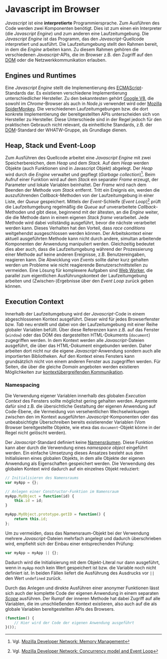 # Javascript im Browser

*Javascript* ist eine **interpretierte** Programmiersprache. Zum Ausführen des Code werden zwei Komponenten benötigt. Dies ist zum einen ein Interpreter (die *Javascript Engine*) und zum anderen eine Laufzeitumgebung. Die *Javascript Engine* ist das Programm, das den *Javascript*-Quellcode interpretiert und ausführt. Die Laufzeitumgebung stellt den Rahmen bereit, in dem die *Engine* arbeiten kann. Zu diesem Rahmen gehören die verschiedenen *Javascript*-APIs, die im Browser z.B. den Zugriff auf den [DOM](../../MME/dom-introduction) oder die Netzwerkkommunikation erlauben.

## Engines und Runtimes
Eine *Javascript Engine* stellt die Implementierung des [ECMAScript](https://www.ecma-international.org/ecma-262/8.0/)-Standards dar. Es existieren verschiedene Implementierung unterschiedlicher Hersteller. Zu den bekanntesten gehört [Google V8](https://v8.dev/), die sowohl im *Chrome*-Browser als auch in *Node.js* verwendet wird oder [Mozilla SpiderMonkey](https://developer.mozilla.org/en-US/docs/Mozilla/Projects/SpiderMonkey). Die verschiedenen Laufzeitumgebungen bzw. die dort konkrete Implementierung der bereitgestellten APIs unterscheiden sich von Hersteller zu Hersteller. Diese Unterschiede sind in der Regel jedoch für den praktischen Gebrauch nicht relevant, da einheitliche Standards, z.B. der [DOM](https://dom.spec.whatwg.org/)-Standard der WHATW-Gruppe, als Grundlage dienen.

## Heap, Stack und Event-Loop
Zum Ausführen des Quellcode arbeitet eine *Javascript Engine* mit zwei Speicherbereichen, dem *Heap* und dem *Stack*. Auf dem *Heap* werden Objekte (auch Funktionen sind in Javascript Objekt) abgelegt. Der *Heap* wird durch die *Engine* verwaltet und gepflegt (*Garbage collection*)[^1]. Beim Aufruf einer Funktion wird auf dem *Stack* ein separater *Frame* erzeugt, der Parameter und lokale Variablen beinhaltet. Der *Frame* wird nach dem Beenden der Methode vom *Stack* entfernt. Tritt ein Ereignis ein, werden die auszuführenden *Callback*-Methoden von der Laufzeitumgebung in einer Liste, der *Queue* gespeichert. Mittels der *Event*-Schleife (*Event Loop*)[^2] prüft die Laufzeitumgebung regelmäßig die *Queue* auf unverarbeitete *Callback*-Methoden und gibt diese, beginnend mit der ältesten, an die *Engine* weiter, die die Methode dann in einem eigenen *Stack frame* verarbeitet. Jede Methode wird dabei vollständig ausgeführt, bevor die nächste verarbeitet werden kann. Dieses Verhalten hat den Vorteil, dass *race conditions* weitgehendst ausgeschlossen werden können. Der Arbeitskontext einer aktuell ausgeführten Methode kann nicht durch andere, simultan arbeitende Komponenten der Anwendung manipuliert werden. Gleichzeitig bedeutet dies aber auch, dass die Laufzeitumgebung während der Prozessierung einer Methode auf keine anderen Ereignisse, z.B. Benutzereingaben, reagieren kann. Die Abwicklung von *Events* sollte daher kurz gehalten werden um Probleme wie nicht reagierende Benutzerschnittstellen zu vermeiden. Eine Lösung für komplexere Aufgaben sind [Web Worker](https://developer.mozilla.org/en-US/docs/Web/API/Web_Workers_API/Using_web_workers), die parallel zum eigentlichen Ausführungskontext der Laufzeitumgebung arbeiten und (Zwischen-)Ergebnisse über den *Event Loop* zurück geben können.

## Execution Context

Innerhalb der Laufzeitumgebung wird der *Javascript*-Code in einem abgeschlossenen Kontext ausgeführt. Dieser wird für jedes Browserfenster bzw. *Tab* neu erstellt und dabei von der Laufzeitumgebung mit einer Reihe globaler Variablen befüllt. Über diese Referenzen kann z.B. auf das Fenster (`window`) oder das DOM des dargestellten HTML-Dokuments (`document`) zugegriffen werden. In dem Kontext werden alle *Javascript*-Dateien ausgeführt, die über das HTML-Dokument eingebunden werden. Daher arbeiten dort nicht nur die eigene *Javascript*-Anwendung sondern auch alle importierten Bibliotheken. Auf den Kontext eines Fensters kann grundsätzlich nicht von einem anderen Fenster aus zugegriffen werden. Für Seiten, die über die gleiche *Domain* angeboten werden existieren Möglichkeiten zur [kontextübergreifenden Kommunikation](https://developer.mozilla.org/en-US/docs/Web/API/Broadcast_Channel_API).

### Namespacing

Die Verwendung eigener Variablen innerhalb des globalen *Execution Context* des Fensters sollte möglichst gering gehalten werden. Argumente dafür sind z.B. die übersichtliche Gestaltung der eigenen Anwendung auf Code-Ebene, die Vermeidung von versehentlichen Wechselwirkungen zwischen den im Kontext ausgeführten *Javascript*-Komponenten oder das unbeabsichtigte Überschreiben bereits existierender Variablen (Vom Browser bereitgestellte Objekte, wie etwa das `document`-Objekt könne in der Regel nicht gelöscht werden). 

Der *Javascript*-Standard definiert keine [Namensräumen](https://en.wikipedia.org/wiki/Namespace). Diese Funktion kann aber durch die Verwendung eines *namespace object*  eingeführt werden. Ein einfache Umsetzung dieses Ansatzes besteht aus dem Initialisieren eines globalen Objekts, in dem alle Objekte der eigenen Anwendung als Eigenschaften gespeichert werden. Die Verwendung des globalen Kontext wird dadurch auf ein einzelnes Objekt reduziert:

``` javascript 
// Initialisieren des Namensraums
var myApp = {};

// Anlegen einer Constructor-Funktion im Namensraum
myApp.MyObject = function(id) {
	this.id = id;
}

myApp.MyObject.prototype.getID = function() {
	return this.id;
};
```

Um zu vermeiden, dass das Namensraum-Objekt bei der Verwendung mehrere *Javascript*-Dateien mehrfach angelegt und dadurch überschrieben wird, empfiehlt sich der Einbau einer entsprechenden Prüfung:

``` javascript
var myApp = myApp || {};
```

Dadurch wird die Initialisierung mit dem Objekt-Literal nur dann ausgeführt, wenn in `myApp` noch kein Wert gespeichert ist bzw. die Variable noch nicht definiert ist. In beiden Fällen liefert die Ausführung des Ausdrucks vor `||` den Wert `undefined` zurück.

Durch das Anlegen und direkte Ausführen einer anonymer Funktionen lässt sich auch der komplette Code der eigenen Anwendung in einem separaten [*Scope*](https://en.wikipedia.org/wiki/Scope_(computer_science)) ausführen. Der Rumpf der inneren Methode hat dabei Zugriff auf alle Variablen, die im umschließenden Kontext existieren, also auch auf die als globale Variablen bereitgestellten APIs des Browsers.

``` javascript
(function() {
	// Hier wird der Code der eigenen Anwendung ausgeführt
}());

```

[^1]: Vgl. [Mozilla Developer Network: Memory Management](https://developer.mozilla.org/en-US/docs/Web/JavaScript/Memory_Management)
[^2]: Vgl. [Mozilla Developer Network: Concurrency model and Event Loop](https://developer.mozilla.org/en-US/docs/Web/JavaScript/EventLoop)
